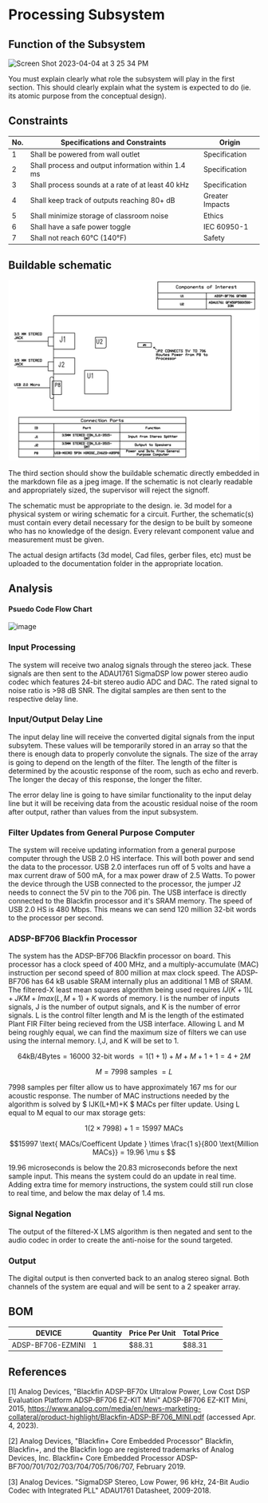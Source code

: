 # Processing Subsystem

## Function of the Subsystem

<img width="728" alt="Screen Shot 2023-04-04 at 3 25 34 PM" src="https://user-images.githubusercontent.com/123997954/229912228-53e792c0-7cce-496a-ace8-6fa46197ea0d.png">

You must explain clearly what role the subsystem will play in the first section. This should clearly explain what the system is expected to do (ie. its atomic purpose from the conceptual design).

## Constraints

| No. | Specifications and Constraints                     | Origin          |
| --- | -------------------------------------------------- | --------------- |
| 1   | Shall be powered from wall outlet                  | Specification   |
| 2   | Shall process and output information within 1.4 ms | Specification   |
| 3   | Shall process sounds at a rate of at least 40 kHz  | Specification   |
| 4   | Shall keep track of outputs reaching 80+ dB        | Greater Impacts |
| 5   | Shall minimize storage of classroom noise          | Ethics          |
| 6   | Shall have a safe power toggle                     | IEC 60950-1     |
| 7   | Shall not reach 60°C (140°F)                       | Safety          |

## Buildable schematic 

![image](https://github.com/CarsonDPope/Active-Noise-Control-With-Wall-Transmission-Detection/blob/jmvega52-patch-1/Documentation/Images/DSPBOARD.png)

The third section should show the buildable schematic directly embedded in the markdown file as a jpeg image. If the schematic is not clearly readable and appropriately sized, the supervisor will reject the signoff. 

The schematic must be appropriate to the design. ie. 3d model for a physical system or wiring schematic for a circuit. Further, the schematic(s) must contain every detail necessary for the design to be built by someone who has no knowledge of the design. Every relevant component value and measurement must be given.

The actual design artifacts (3d model, Cad files, gerber files, etc) must be uploaded to the documentation folder in the appropriate location.

## Analysis

#### Psuedo Code Flow Chart
![image](https://user-images.githubusercontent.com/123997954/229912784-1174c224-1c0f-4fb9-8a78-3f503ecb81d3.png)


### Input Processing

The system will receive two analog signals through the stereo jack. These signals are then sent to the ADAU1761 SigmaDSP low power stereo audio codec which features 24-bit stereo audio ADC and DAC. The rated signal to noise ratio is >98 dB SNR. The digital samples are then sent to the respective delay line.

### Input/Output Delay Line

The input delay line will receive the converted digital signals from the input subsytem. These values will be temporarily stored in an array so that the there is enough data to properly convolute the signals. The size of the array is going to depend on the length of the filter. The length of the filter is determined by the acoustic response of the room, such as echo and reverb. The longer the decay of this response, the longer the filter.

The error delay line is going to have similar functionality to the input delay line but it will be receiving data from the acoustic residual noise of the room after output, rather than values from the input subsystem. 

### Filter Updates from General Purpose Computer

The system will receive updating information from a general purpose computer through the USB 2.0 HS interface. This will both power and send the data to the processor. USB 2.0 interfaces run off of 5 volts and have a max current draw of 500 mA, for a max power draw of 2.5 Watts. To power the device through the USB connected to the processor, the jumper J2 needs to connect the 5V pin to the 706 pin.
The USB interface is directly connected to the Blackfin processor and it's SRAM memory. The speed of USB 2.0 HS is 480 Mbps. This means we can send 120 million 32-bit words to the processor per second.

###  ADSP-BF706 Blackfin Processor

The system has the ADSP-BF706 Blackfin processor on board. This processor has a clock speed of 400 MHz, and a multiply-accumulate (MAC) instruction per second speed of 800 million at max clock speed. The ADSP-BF706 has 64 kB usable SRAM internally plus an additional 1 MB of SRAM. The filtered-X least mean squares algorithm being used requires $IJ(K+1)L+JKM+Imax(L,M+1)+K$ words of memory. I is the number of inputs signals, J is the number of output signals, and K is the number of error signals. L is the control filter length and M is the length of the estimated Plant FIR Filter being recieved from the USB interface. Allowing L and M being roughly equal, we can find the maximum size of filters we can use using the internal memory. I,J, and K will be set to 1.

$$64 \text{kB} /4 \text{Bytes} = 16000 \text{ 32-bit words } = 1(1+1) + M + M + 1 + 1 = 4 + 2 M $$

$$ M = 7998 \text{ samples } = L $$ 

7998 samples per filter allow us to have approximately 167 ms for our acoustic response. The number of MAC instructions needed by the algorithm is solved by $ IJK(L+M)+K $ MACs per filter update. Using L equal to M equal to our max storage gets:

$$ 1(2 \times 7998) + 1 = 15997 \text{ MACs } $$

$$15997 \text{ MACs/Coefficent Update } \times \frac{1 s}{800 \text{Million MACs}} = 19.96 \mu s $$

19.96 microseconds is below the 20.83 microseconds before the next sample input. This means the system could do an update in real time. Adding extra time for memory instructions, the system could still run close to real time, and below the max delay of 1.4 ms.

### Signal Negation

The output of the filtered-X LMS algorithm is then negated and sent to the audio codec in order to create the anti-noise for the sound targeted. 

### Output 

The digital output is then converted back to an analog stereo signal. Both channels of the system are equal and will be sent to a 2 speaker array. 

## BOM
| DEVICE            | Quantity | Price Per Unit | Total Price |
| ----------------- | -------- | -------------- | ----------- |
| ADSP-BF706-EZMINI | 1        | $88.31         | $88.31      |

## References

[1] Analog Devices, "Blackfin ADSP-BF70x Ultralow Power, Low Cost DSP Evaluation Platform ADSP-BF706 EZ-KIT Mini" ADSP-BF706 EZ-KIT Mini, 2015, https://www.analog.com/media/en/news-marketing-collateral/product-highlight/Blackfin-ADSP-BF706_MINI.pdf (accessed Apr. 4, 2023).

[2] Analog Devices, "Blackfin+ Core Embedded Processor" Blackfin, Blackfin+, and the Blackfin logo are registered trademarks of Analog Devices, Inc. Blackfin+ Core Embedded Processor ADSP-BF700/701/702/703/704/705/706/707, February 2019.

[3] Analog Devices. "SigmaDSP Stereo, Low Power, 96 kHz, 24-Bit Audio Codec with Integrated PLL" ADAU1761 Datasheet, 2009-2018.

